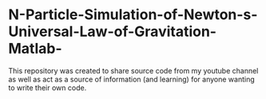 # N-Particle-Simulation-of-Newton-s-Universal-Law-of-Gravitation-Matlab-
This repository was created to share source code from my youtube channel as well as act as a source of information (and learning) for anyone wanting to write their own code.
